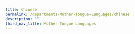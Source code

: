 ```yaml
---
title: Chinese
permalink: /departments/Mother-Tongue-Languages/chinese
description: ""
third_nav_title: Mother Tongue Languages
---
```

